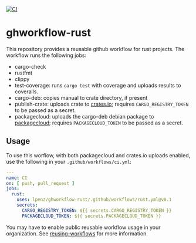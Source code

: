 [![CI](https://github.com/lpenz/ghworkflow-rust/actions/workflows/ci.yml/badge.svg)](https://github.com/lpenz/ghworkflow-rust/actions/workflows/ci.yml)


# ghworkflow-rust

This repository provides a reusable github workflow for rust
projects. The workflow runs the following jobs:
- cargo-check
- rustfmt
- clippy
- test-coverage: runs `cargo test` with coverage and uploads results
  to coveralls.
- cargo-deb: copies manual to crate directory, if present
- publish-crate: uploads crate to [crates.io]; requires
  `CARGO_REGISTRY_TOKEN` to be passed as a secret.
- packagecloud: uploads the cargo-deb debian package to
  [packagecloud]; requires `PACKAGECLOUD_TOKEN` to be passed as a
  secret.


## Usage

To use this worflow, with both packagecloud and crates.io uploads
enabled, use the following in your `.github/workflows/ci.yml`:

```.yml
---
name: CI
on: [ push, pull_request ]
jobs:
  rust:
    uses: lpenz/ghworkflow-rust/.github/workflows/rust.yml@v0.1
    secrets:
      CARGO_REGISTRY_TOKEN: ${{ secrets.CARGO_REGISTRY_TOKEN }}
      PACKAGECLOUD_TOKEN: ${{ secrets.PACKAGECLOUD_TOKEN }}
```

You may have to enable public reusable workflow usage in your
organization. See [reusing-workflows] for more information.


[crates.io]: https://crates.io/
[packagecloud]: https://packagecloud.io/
[reusing-workflows]: https://docs.github.com/en/actions/using-workflows/reusing-workflows
